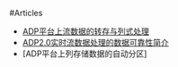 #Articles


* [ADP平台上流数据的转存与列式处理](streamingdataoutput.md)
* [ADP2.0实时流数据处理的数据可靠性简介](StreamingLiability.md)
* [ADP平台上列存储数据的自动分区]